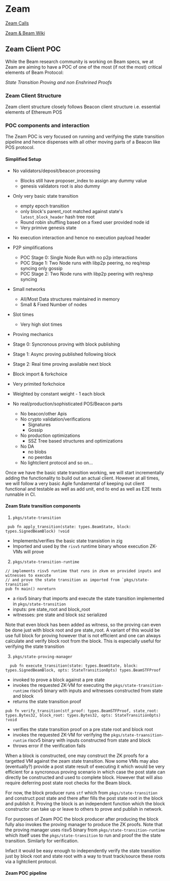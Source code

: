 # Zeam

[Zeam Calls](https://github.com/blockblaz/zeam-community/issues?q=is%3Aissue%20state%3Aclosed)

[Zeam & Beam Wiki](https://github.com/blockblaz/zeam/wiki)

## Zeam Client POC

While the Beam research community is working on Beam specs, we at Zeam are aiming to have a POC of one of
the most (if not the most) critical elements of Beam Protocol:

*State Transition Proving and non Enshrined Proofs*

### Zeam Client Structure

Zeam client structure closely follows Beacon client structure i.e. essential elements of Ethereum POS

### POC components and interaction

The Zeam POC is very focused on running and verifying the state transition pipeline and hence dispenses with
all other moving parts of a Beacon like POS protocol.

#### Simplified Setup

 - No validators/deposit/beacon processing
    - Blocks still have proposer_index to assign any dummy value
    - genesis validators root is also dummy

 - Only very basic state transition 
    - empty epoch transition
    - only block's parent_root matched against state's `latest_block_header` hash tree root
    - Round robin shuffling based on a fixed user provided node id
    - Very primive genesis state

 - No execution interaction and hence no execution payload header

 - P2P simplifications
   - POC Stage 0: Single Node Run with no p2p interactions
   - POC Stage 1: Two Node runs with libp2p peering, no req/resp syncing only gossip
   - POC Stage 2: Two Node runs with libp2p peering with req/resp syncing

 - Small networks
   - All/Most Data structures maintained in memory
   - Small & Fixed Number of nodes

 - Slot times
   - Very high slot times

 - Proving mechanics
  - Stage 0: Syncronous proving with block publishing
  - Stage 1: Async proving published following block
  - Stage 2: Real time proving available next block

 - Block import & forkchoice
  - Very primited forkchoice
  - Weighted by constant weight - 1 each block

 - No real/production/sophisticated POS/Beacon parts
   - No beacon/other Apis
   - No crypto validation/verifications
     - Signatures
     - Gossip
   - No production optimizations
     - SSZ Tree based structures and optimizations
   - No DA
     - no blobs
     - no peerdas
    - No lightclient protocol and so on...

Once we have the basic state transition working, we will start incrementally adding the functionality to build
out an actual client. However at all times, we will follow a very basic Agile fundamental of keeping out client
functional and testable as well as add unit, end to end as well as E2E tests runnable in CI.

#### Zeam State transition components

1. `pkgs/state-transition`
 ```zig
  pub fn apply_transition(state: types.BeamState, block: types.SignedBeamBlock) !void
 ```

 - Implements/verifies the basic state transistion in zig
 - Imported and used by the `risv5` runtime binary whose execution ZK-VMs will prove

2. `pkgs/state-transition-runtime`
 ```zig
 // implements risv5 runtime that runs in zkvm on provided inputs and witnesses to execute
 // and prove the state transition as imported from `pkgs/state-transition`
 pub fn main() noreturn
 ```
  - a risv5 binary that imports and execute the state transition implemented in `pkgs/state-transition`
  - inputs: pre state_root and block_root
  - witnesses: pre state and block ssz serialized

Note that even block has been added as witness, so the proving can even be done just with block root and
pre state_root. A variant of this would be use full block for proving however that is not efficient and
one can always calculate and verify block root from the block. This is especially useful for verifying
the state transition

3. `pkgs/state-proving-manager`
 ```zig
   pub fn execute_transition(state: types.BeamState, block: types.SignedBeamBlock, opts: StateTransitionOpts) types.BeamSTFProof
```
  - invoked to prove a block against a pre state
  - invokes the requested ZK-VM for executing the `pkgs/state-transition-runtime` riscv5 binary with inputs and 
    witnesses constructed from state and block
  - returns the state transition proof

```zig
pub fn verify_transition(stf_proof: types.BeamSTFProof, state_root: types.Bytes32, block_root: types.Bytes32, opts: StateTransitionOpts) !void
```
 - verifies the state transition proof on a pre state root and block root
- invokes the requested ZK-VM for verifying the `pkgs/state-traansition-runtim` riscv5 binary with inputs constructed
  from state and block
- throws error if the verification fails

When a block is constructed, one may construct the ZK proofs for a targetted VM against the zeam state transition.
Now some VMs may also (eventually?) provide a post state result of executing it which would be very efficient for
a syncronous proving scenario in which case the post state can directly be constructed and used to complete block.
However that will also require deferring post state root checks for the Beam block.

For now, the block producer runs `stf` which from `pkgs/state-transition` and construct post state and there after
fills the post state root in the block and publish it. Proving the block is an independent function which the block
constructor can take up or leave to others to prove and publish in network.

For purposes of Zeam POC the block producer after producing the block fully also invokes the proving manager to produce
the ZK proofs. Note that the proving manager uses risv5 binary from `pkgs/state-transition-runtime` which itself uses
the `pkgs/state-transition` to run and proof the the state transition. Similarly for verification.

Infact it would be easy enough to independently verify the state transition just by block root and state root with a
way to trust track/source these roots via a lightclient protocol.

#### Zeam POC pipeline
